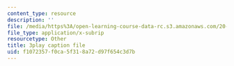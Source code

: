 ```yaml
---
content_type: resource
description: ''
file: /media/https%3A/open-learning-course-data-rc.s3.amazonaws.com/20-219-becoming-the-next-bill-nye-writing-and-hosting-the-educational-show-january-iap-2015/f1072357f0ca5f318a72d97f654c3d7b_3HnHQXWIFd4.vtt
file_type: application/x-subrip
resourcetype: Other
title: 3play caption file
uid: f1072357-f0ca-5f31-8a72-d97f654c3d7b
---
```

